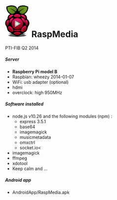 <h1><img src="/serverCode/web/smalllogo.png" width="78.75" height="104.3" />  RaspMedia </h1>

PTI-FIB Q2 2014

<h5>Server</h5>


<ul>
    <li>
        <strong>Raspberry Pi model B</strong><br>
    </li>
    <li>Raspbian: wheezy 2014-01-07</li>
    <li>WiFi: usb adapter (optional)</li>
    <li>hdmi</li>
    <li>overclock: high 950MHz</li>
</ul>

<h5>Software installed</h5>
<ul>
    <li>node.js v10.26 and the following modules (npm) :
        <ul>
            <li>express 3.5.1</li>
            <li>base64</li>
            <li>imagemagick</li>
            <li>musicmetadata</li>
            <li>omxctrl</li>
            <li>socket.io<</li>
        </ul>
    </li>
    <li>imagemagick</li>
    <li>ffmpeg</li>
    <li>xdotool</li>
    <li>Keep calm and ...</li>
</ul>
  
<h5>Android app</h5>
<ul>
    <li>AndroidApp/RaspMedia.apk</li>
</ul>
